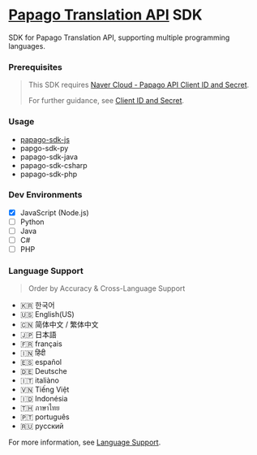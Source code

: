 # [Papago Translation API](https://guide.ncloud-docs.com/docs/en/papagotranslation-overview) SDK

SDK for Papago Translation API, supporting multiple programming languages.

### Prerequisites

> This SDK requires [Naver Cloud - Papago API Client ID and Secret](https://console.ncloud.com).
>
> For further guidance, see [Client ID and Secret](https://github.com/devjiwonchoi/papago-sdk/blob/main/docs/client-id-and-secret.md).

### Usage

- [papago-sdk-js](https://github.com/devjiwonchoi/papago-sdk/blob/main/papago-sdk-js/README.md)
- papgo-sdk-py
- papago-sdk-java
- papago-sdk-csharp
- papago-sdk-php

### Dev Environments

- [x] JavaScript (Node.js)
- [ ] Python
- [ ] Java
- [ ] C#
- [ ] PHP

### Language Support

> Order by Accuracy & Cross-Language Support

- 🇰🇷 한국어
- 🇺🇸 English(US)
- 🇨🇳 简体中文 / 繁体中文
- 🇯🇵 日本語
- 🇫🇷 français
- 🇮🇳 हिंदी
- 🇪🇸 español
- 🇩🇪 Deutsche
- 🇮🇹 italiàno
- 🇻🇳 Tiếng Việt
- 🇮🇩 Indonésia
- 🇹🇭 ภาษาไทย
- 🇵🇹 português
- 🇷🇺 русский

For more information, see [Language Support](). 
